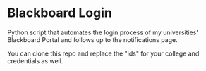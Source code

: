 # Blackboard Login

Python script that automates the login process of my universities' Blackboard Portal and
follows up to the notifications page.

You can clone this repo and replace the "ids" for your college and credentials as well.

